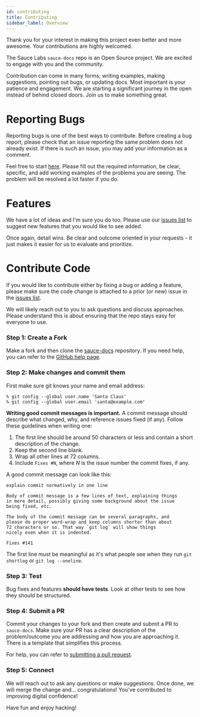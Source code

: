 ```yaml
---
id: contributing
title: Contributing
sidebar_label: Overview
---
```


Thank you for your interest in making this project even better and more awesome. Your contributions are highly welcomed.

The Sauce Labs `sauce-docs` repo is an Open Source project. We are excited to engage with you
and the community.

Contribution can come in many forms; writing examples, making suggestions, pointing out bugs,
or updating docs. Most important is your patience and engagement. We are starting a
significant journey in the open instead of behind closed doors. Join us to make something great.

# Reporting Bugs

Reporting bugs is one of the best ways to contribute. Before creating a bug report, please check that an issue reporting the same problem does not already exist. If there is such an issue, you may add your information as a comment.

Feel free to start [here](https://github.com/saucelabs/sauce-docs/issues). Please fill out the
required information, be clear, specific, and add working examples of the problems you are
seeing. The problem will be resolved a lot faster if you do.

# Features

We have a lot of ideas and I'm sure you do too. Please use our
[issues list](https://github.com/saucelabs/sauce-docs/issues) to suggest new features
that you would like to see added.

Once again, detail wins. Be clear and outcome oriented in your requests - it just makes
it easier for us to evaluate and prioritize.

# Contribute Code

If you would like to contribute either by fixing a bug or adding a feature, please make sure the code change is attached to a prior (or new) issue in the
[issues list](https://github.com/saucelabs/sauce-docs/issues).

We will likely reach out to you to ask questions and discuss approaches. Please understand this is about ensuring
 that the repo stays easy for everyone to use.

### Step 1: Create a Fork
Make a fork and then clone the [sauce-docs](https://github.com/saucelabs/sauce-docs) repository.
If you need help, you can refer to the [GitHub help page](https://help.github.com/articles/fork-a-repo).

### Step 2: Make changes and commit them

First make sure git knows your name and email address:

```shell
% git config --global user.name 'Santa Claus'
% git config --global user.email 'santa@example.com'
```

**Writing good commit messages is important.** A commit message
should describe what changed, why, and reference issues fixed (if
any). Follow these guidelines when writing one:

1. The first line should be around 50 characters or less and contain a
    short description of the change.
2. Keep the second line blank.
3. Wrap all other lines at 72 columns.
4. Include `Fixes #N`, where _N_ is the issue number the commit
    fixes, if any.

A good commit message can look like this:

```text
explain commit normatively in one line

Body of commit message is a few lines of text, explaining things
in more detail, possibly giving some background about the issue
being fixed, etc.

The body of the commit message can be several paragraphs, and
please do proper word-wrap and keep columns shorter than about
72 characters or so. That way `git log` will show things
nicely even when it is indented.

Fixes #141
```

The first line must be meaningful as it's what people see when they
run `git shortlog` or `git log --oneline`.

### Step 3: Test

Bug fixes and features **should have tests**. Look at other tests to
see how they should be structured.

### Step 4: Submit a PR
Commit your changes to your fork and then create and submit a PR to `sauce-docs`.
Make sure your PR has a clear description of the problem/outcome you are addressing
and how you are approaching it. There is a template that simplifies this process.

For help, you can refer to
[submitting a pull request](https://help.github.com/articles/using-pull-requests).

### Step 5: Connect
We will reach out to ask any questions or make suggestions. Once done, we will
merge the change and... congratulations! You've contributed to improving digital confidence!


Have fun and enjoy hacking!
